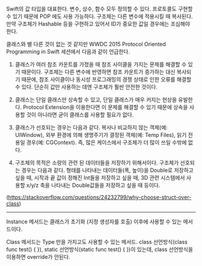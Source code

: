 Swift의 값 타입을 대표한다. 변수, 상수, 함수 모두 정의할 수 있다. 프로토콜도 구현할 수 있기 때문에 POP 에도 사용 가능하다. 구조체는 다른 변수에 적용시킬 때 복사된다. 만약 구조체가 Hashable 등을 구현하고 있어서 ID가 중요한 값일 경우에는 조심해야 한다.

클래스와 별 다른 것이 없는 것 같지만 WWDC 2015 Protocol Oriented Programming in Swift 세션에서 다음과 같이 언급한다.

1. 클래스가 여러 참조 카운트를 가졌을 때 참조 사이클을 가지는 문제를 해결할 수 있기 때문이다. 구조체는 다른 변수에 반영하면 참조 카운트가 증가하는 대신 복사되기 때문에, 참조 사이클이나 동시성 프로그래밍의 경쟁 상태로 인한 오류를 해결할 수 있다. 단순히 값만 사용하는 데엔 구조체가 훨씬 안전한 것이다.

2. 클래스는 단일 클래스만 상속할 수 있고, 단일 클래스가 매우 커지는 현상을 유발한다. Protocol Extension을 이용한다면 이 문제를 해결할 수 있기 때문에 상속을 사용할 것이 아니라면 굳이 클래스를 사용할 필요가 없다.

3. 클래스가 선호되는 경우는 다음과 같다. 복사나 비교하지 않는 객체(예: UIWindow), 외부 환경에 의해 생명주기가 결정된 객체(예: Temp Files), 읽기 전용일 경우(예: CGContext). 즉, 많은 케이스에서 구조체가 더 많이 쓰일 수밖에 없다.

4. 구조체의 목적은 소량의 관련 된 데이터들을 저장하기 위해서이다. 구조체가 선호되는 경우는 다음과 같다. 형태를 나타내는 데이터들(폭, 높이)을 Double로 저장하고 싶을 때, 시작과 끝 값이 정해진 Int들을 저장하고 싶을 때, 3D 관련 시스템에서 사용할 x/y/z 축을 나타내는 Double값들을 저장하고 싶을 때 등이다.

(https://stackoverflow.com/questions/24232799/why-choose-struct-over-class)

---

Instance 메서드는 클래스가 초기화 (지정 생성자를 호출) 이후에 사용할 수 있는 메서드이다.

Class 메서드는 Type 만을 가지고도 사용할 수 있는 메서드. class 선언방식(class func test() { }), static 선언방식(static func test() { })이 있는데, class 선언방식을 이용하면 override가 안된다.
